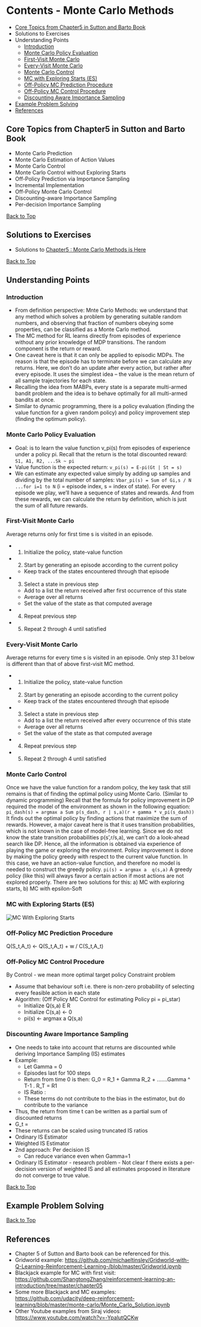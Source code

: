
# Contents - Monte Carlo Methods
- [Core Topics from Chapter5 in Sutton and Barto Book](https://github.com/kkm24132/ReinforcementLearning/tree/main/03_MonteCarlo#core-topics-from-chapter5-in-sutton-and-barto-book)
- Solutions to Exercises
- Understanding Points
  - [Introduction](https://github.com/kkm24132/ReinforcementLearning/tree/main/03_MonteCarlo#introduction)
  - [Monte Carlo Policy Evaluation](https://github.com/kkm24132/ReinforcementLearning/tree/main/03_MonteCarlo#monte-carlo-policy-evaluation)
  - [First-Visit Monte Carlo](https://github.com/kkm24132/ReinforcementLearning/tree/main/03_MonteCarlo#first-visit-monte-carlo)
  - [Every-Visit Monte Carlo](https://github.com/kkm24132/ReinforcementLearning/tree/main/03_MonteCarlo#every-visit-monte-carlo)
  - [Monte Carlo Control](https://github.com/kkm24132/ReinforcementLearning/tree/main/03_MonteCarlo#monte-carlo-control)
  - [MC with Exploring Starts (ES)](https://github.com/kkm24132/ReinforcementLearning/tree/main/03_MonteCarlo#mc-with-exploring-starts-es)
  - [Off-Policy MC Prediction Procedure](https://github.com/kkm24132/ReinforcementLearning/tree/main/03_MonteCarlo#off-policy-mc-prediction-procedure)
  - [Off-Policy MC Control Procedure](https://github.com/kkm24132/ReinforcementLearning/tree/main/03_MonteCarlo#off-policy-mc-control-procedure)
  - [Discounting Aware Importance Sampling](https://github.com/kkm24132/ReinforcementLearning/tree/main/03_MonteCarlo#discounting-aware-importance-sampling)
- [Example Problem Solving](https://github.com/kkm24132/ReinforcementLearning/tree/main/03_MonteCarlo#example-problem-solving)
- [References](https://github.com/kkm24132/ReinforcementLearning/tree/main/03_MonteCarlo#references) 


## Core Topics from Chapter5 in Sutton and Barto Book
  - Monte Carlo Prediction
  - Monte Carlo Estimation of Action Values
  - Monte Carlo Control
  - Monte Carlo Control without Exploring Starts
  - Off-Policy Prediction via Importance Sampling
  - Incremental Implementation
  - Off-Policy Monte Carlo Control
  - Discounting-aware Importance Sampling
  - Per-decision Importance Sampling

[Back to Top](https://github.com/kkm24132/ReinforcementLearning/tree/main/03_MonteCarlo#contents---monte-carlo-methods)

## Solutions to Exercises
  - Solutions to [Chapter5 : Monte Carlo Methods is Here](https://github.com/kkm24132/ReinforcementLearning/tree/main/03_MonteCarlo/Solutions)


[Back to Top](https://github.com/kkm24132/ReinforcementLearning/tree/main/03_MonteCarlo#contents---monte-carlo-methods)

## Understanding Points

### Introduction
- From definition perspective: Mnte Carlo Methods: we understand that any method which solves a problem by generating suitable random numbers, and observing that fraction of numbers obeying some properties, can be classified as a Monte Carlo method.
- The MC method for RL learns directly from episodes of experience without any prior knowledge of MDP transitions. The random component is the return or reward.
- One caveat here is that it can only be applied to episodic MDPs. The reason is that the episode has to terminate before we can calculate any returns. Here, we don’t do an update after every action, but rather after every episode. It uses the simplest idea – the value is the mean return of all sample trajectories for each state.
- Recalling the idea from MABPs, every state is a separate multi-armed bandit problem and the idea is to behave optimally for all multi-armed bandits at once.
- Similar to dynamic programming, there is a policy evaluation (finding the value function for a given random policy) and policy improvement step (finding the optimum policy).

### Monte Carlo Policy Evaluation
- Goal: is to learn the value function v_pi(s) from episodes of experience under a policy pi. Recall that the return is the total discounted reward: ```S1, A1, R2, ...Sk ~ pi```
- Value function is the expected return: ```v_pi(s) = E-pi(Gt | St = s)```
- We can estimate any expected value simply by adding up samples and dividing by the total number of samples: ```Vbar_pi(s) = Sum of Gi,s / N ...for i=1 to N```  (i = episode index, s = index of state). For every episode we play, we’ll have a sequence of states and rewards. And from these rewards, we can calculate the return by definition, which is just the sum of all future rewards.

### First-Visit Monte Carlo
Average returns only for first time s is visited in an episode.
- 1. Initialize the policy, state-value function
- 2. Start by generating an episode according to the current policy
  - Keep track of the states encountered through that episode
- 3. Select a state in previous step
  - Add to a list the return received after first occurrence of this state
  - Average over all returns
  - Set the value of the state as that computed average
- 4. Repeat previous step
- 5. Repeat 2 through 4 until satisfied

### Every-Visit Monte Carlo
Average returns for every time s is visited in an episode.
Only step 3.1 below is different than that of above first-visit MC method.

- 1. Initialize the policy, state-value function
- 2. Start by generating an episode according to the current policy
  - Keep track of the states encountered through that episode
- 3. Select a state in previous step
  - Add to a list the return received after every occurrence of this state
  - Average over all returns
  - Set the value of the state as that computed average
- 4. Repeat previous step
- 5. Repeat 2 through 4 until satisfied

### Monte Carlo Control
Once we have the value function for a random policy, the key task that still remains is that of finding the optimal policy using Monte Carlo. (Similar to dynamic programming) Recall that the formula for policy improvement in DP required the model of the environment as shown in the following equation:
```pi_dash(s) = argmax a Sum p(s_dash, r | s,a)(r + gamma * v_pi(s_dash)) ```
It finds out the optimal policy by finding actions that maximize the sum of rewards. However, a major caveat here is that it uses transition probabilities, which is not known in the case of model-free learning. Since we do not know the state transition probabilities p(s’,r/s,a), we can’t do a look-ahead search like DP. Hence, all the information is obtained via experience of playing the game or exploring the environment. Policy improvement is done by making the policy greedy with respect to the current value function. In this case, we have an action-value function, and therefore no model is needed to construct the greedy policy.
``` pi(s) = argmax a  q(s,a) ```
A greedy policy (like this) will always favor a certain action if most actions are not explored properly. There are two solutions for this: a) MC with exploring starts, b) MC with epsilon-Soft

### MC with Exploring Starts (ES)

![MC With Exploring Starts](https://github.com/kkm24132/ReinforcementLearning/blob/main/03_MonteCarlo/MC_With_ExploringStarts.png)

### Off-Policy MC Prediction Procedure

Q(S_t,A_t) <- Q(S_t,A_t) + w / C(S_t,A_t)

### Off-Policy MC Control Procedure
By Control - we mean more optimal target policy
Constraint problem

- Assume that behaviour soft i.e. there is non-zero probability of selecting every feasible action in each state
- Algorithm: (Off  Policy MC Control for estimating Policy pi = pi_star)
  - Initialize Q(s,a) E R
  - Initialize C(s,a) <- 0
  - pi(s) <- argmax a  Q(s,a)

### Discounting Aware Importance Sampling
- One needs to take into account that returns are discounted while deriving Importance Sampling (IS) estimates
- Example: 
  - Let Gamma = 0
  - Episodes last for 100 steps
  - Return from time 0 is then: G_0 = R_1 + Gamma R_2 + .......Gamma ^ T-1 . R_T = R1
  - IS Ratio : 
  - These terms do not contribute to the bias in the estimator, but do contribute to the variance
- Thus, the return from time t can be written as a partial sum of discounted returns
- G_t =
- These returns can be scaled using truncated IS ratios
- Ordinary IS Estimator
- Weighted IS Estimator
- 2nd approach: Per decision IS
  - Can reduce variance even when Gamma=1
- Ordinary IS Estimator - research problem - Not clear f there exists a per-decision version of weighted IS and all estimates proposed in literature do not converge to true value.

[Back to Top](https://github.com/kkm24132/ReinforcementLearning/tree/main/03_MonteCarlo#contents---monte-carlo-methods)

## Example Problem Solving


[Back to Top](https://github.com/kkm24132/ReinforcementLearning/tree/main/03_MonteCarlo#contents---monte-carlo-methods)

## References
- Chapter 5 of Sutton and Barto book can be referenced for this.
- Gridworld example: https://github.com/michaeltinsley/Gridworld-with-Q-Learning-Reinforcement-Learning-/blob/master/Gridworld.ipynb
- Blackjack example for MC with first visit: https://github.com/ShangtongZhang/reinforcement-learning-an-introduction/tree/master/chapter05
- Some more Blackjack and MC examples: https://github.com/udacity/deep-reinforcement-learning/blob/master/monte-carlo/Monte_Carlo_Solution.ipynb
- Other Youtube examples from Siraj videos: https://www.youtube.com/watch?v=-YpalutQCKw

